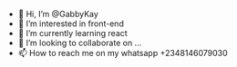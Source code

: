 - 👋 Hi, I’m @GabbyKay
- 👀 I’m interested in front-end
- 🌱 I’m currently learning react
- 💞️ I’m looking to collaborate on ...
- 📫 How to reach me on my whatsapp +2348146079030

<!---
GabbyKay/GabbyKay is a ✨ special ✨ repository because its `README.md` (this file) appears on your GitHub profile.
You can click the Preview link to take a look at your changes.
--->
